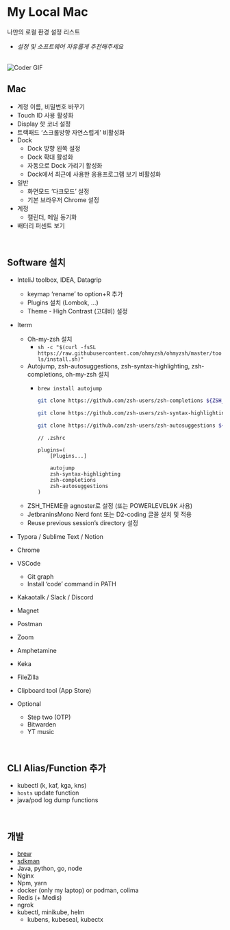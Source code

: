 # My Local Mac

나만의 로컬 환경 설정 리스트

- <i>설정 및 소프트웨어 자유롭게 추천해주세요</i>

<br/>
<img src="https://media.giphy.com/media/12bVDtXPOzYwda/giphy.gif" alt="Coder GIF">



## Mac

- 계정 이름, 비밀번호 바꾸기
- Touch ID 사용 활성화
- Display 핫 코너 설정
- 트랙패드 ‘스크롤방향 자연스럽게’ 비활성화
- Dock
  - Dock 방향 왼쪽 설정
  - Dock 확대 활성화
  - 자동으로 Dock 가리기 활성화
  - Dock에서 최근에 사용한 응용프로그램 보기 비활성화
- 일반
  - 화면모드 ‘다크모드’ 설정
  - 기본 브라우저 Chrome 설정
- 계정
  - 캘린더, 메일 동기화
- 배터리 퍼센트 보기



<br/>

## Software 설치

- InteliJ toolbox, IDEA, Datagrip
  - keymap ‘rename’ to option+R 추가
  - Plugins 설치 (Lombok, …)
  - Theme - High Contrast (고대비) 설정
- Iterm
  - Oh-my-zsh 설치
    - `sh -c "$(curl -fsSL https://raw.githubusercontent.com/ohmyzsh/ohmyzsh/master/tools/install.sh)"`
  - Autojump, zsh-autosuggestions, zsh-syntax-highlighting, zsh-completions, oh-my-zsh 설치
    - ```bash
      brew install autojump
      
      git clone https://github.com/zsh-users/zsh-completions ${ZSH_CUSTOM:=~/.oh-my-zsh/custom}/plugins/zsh-completions
      
      git clone https://github.com/zsh-users/zsh-syntax-highlighting.git ${ZSH_CUSTOM:-~/.oh-my-zsh/custom}/plugins/zsh-syntax-highlighting
      
      git clone https://github.com/zsh-users/zsh-autosuggestions ${ZSH_CUSTOM:-~/.oh-my-zsh/custom}/plugins/zsh-autosuggestions
      ```

      ```
      // .zshrc
      
      plugins=(
          [Plugins...]

          autojump
          zsh-syntax-highlighting
          zsh-completions
          zsh-autosuggestions
      )
      
      ```
  - ZSH_THEME을 agnoster로 설정 (또는 POWERLEVEL9K 사용)
  - JetbraninsMono Nerd font 또는 D2-coding 글꼴 설치 및 적용
  - Reuse previous session’s directory 설정

- Typora / Sublime Text / Notion
- Chrome
- VSCode
  - Git graph
  - Install ‘code’ command in PATH
- Kakaotalk / Slack / Discord
- Magnet
- Postman
- Zoom
- Amphetamine
- Keka
- FileZilla
- Clipboard tool (App Store)
- Optional
  - Step two (OTP)
  - Bitwarden
  - YT music

<br/>

## CLI Alias/Function 추가

- kubectl (k, kaf, kga, kns)
- `hosts` update function
- java/pod log dump functions


<br/>

## 개발

- [brew](https://brew.sh/index_ko)
- [sdkman](https://sdkman.io/install)
- Java, python, go, node
- Nginx
- Npm, yarn
- docker (only my laptop) or podman, colima
- Redis (+ Medis)
- ngrok
- kubectl, minikube, helm
  - kubens, kubeseal, kubectx



